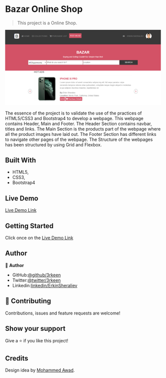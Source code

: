 # Bazar Online Shop

> This project is a Online Shop.

![screenshot](screenshot.PNG)

The essence of the project is to validate the use of the practices of HTML5/CSS3 and Bootstrap4 to develop a webpage. This webpage contains Header, Main and Footer. The Header Section contains navbar, titles and links. The Main Section is the products part of the webpage where all the product images have laid out. The Footer Section has different links to navigate other pages of the webpage. The Structure of the webpages has been structured by using Grid and Flexbox.

## Built With

- HTML5,
- CSS3,
- Bootstrap4

## Live Demo

[Live Demo Link](https://rawcdn.githack.com/3rkeen/apple-clone/21dacb29178670232f38f16f2db5817797e4f8eb/index.html)

## Getting Started

Click once on the [Live Demo Link](https://rawcdn.githack.com/3rkeen/apple-clone/21dacb29178670232f38f16f2db5817797e4f8eb/index.html)

## Author

👤 **Author**

- GitHub:[@github/3rkeen](https://github.com/3rkeen)
- Twitter:[@twitter/3rkeen](https://twitter.com/3rkeen)
- Linkedin:[linkedin/ErkinSheraliev](https://www.linkedin.com/in/erkin-sheraliev-9122631a0/)

## 🤝 Contributing

Contributions, issues and feature requests are welcome!

## Show your support

Give a ⭐️ if you like this project!

## Credits

Design idea by [Mohammed Awad](https://www.behance.net/M_Awad).
